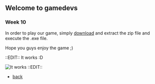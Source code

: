 ## Welcome to gamedevs

### Week 10

In order to play our game, simply [download](https://drive.google.com/file/d/1VkRtiO4lphpmGW0kEp8rkxwrp8g9CVFB/view?usp=sharing) and extract the zip file
and execute the .exe file.

Hope you guys enjoy the game ;)

::EDIT::
It works :D

![It works](https://albgei.github.io/gamedevs/It_works.jpg)
::EDIT::

- [back](https://albgei.github.io/gamedevs/index)

<script src="https://utteranc.es/client.js"
        repo="albgei/gamedevs"
        issue-term="pathname"
        label="commentary_"
        theme="github-dark"
        crossorigin="anonymous"
        async>
